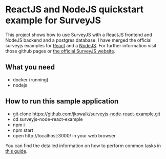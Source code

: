 # ReactJS and NodeJS quickstart example for SurveyJS

This project shows how to use SurveyJS with a ReactJS frontend and NodeJS backend and a postgres database.
I have merged the official surveyjs examples for [React](https://github.com/surveyjs/surveyjs_react_quickstart) and a [NodeJS](https://github.com/surveyjs/surveyjs-nodejs).
For further information visit those github pages or [the official SurveyJS website](https://surveyjs.io/).

## What you need
- docker (running)
- nodejs

## How to run this sample application
 - git clone https://github.com/jkowalk/surveyjs-node-react-example.git
 - cd surveyjs-node-react-example
 - npm i
 - npm start
 - open http://localhost:3000/ in your web browser



You can find the detailed information on how to perform common tasks in [this guide](https://github.com/facebookincubator/create-react-app/blob/master/packages/react-scripts/template/README.md).

